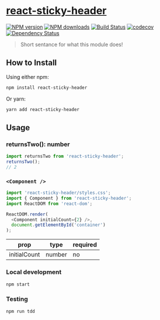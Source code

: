# [react-sticky-header](https://github.com/madou/react-sticky-header)

[![NPM version](http://img.shields.io/npm/v/react-sticky-header.svg?style=flat-square)](https://www.npmjs.com/package/react-sticky-header)
[![NPM downloads](http://img.shields.io/npm/dm/react-sticky-header.svg?style=flat-square)](https://www.npmjs.com/package/react-sticky-header)
[![Build Status](http://img.shields.io/travis/madou/react-sticky-header/master.svg?style=flat-square)](https://travis-ci.org/madou/react-sticky-header)
[![codecov](https://codecov.io/gh/madou/react-sticky-header/branch/master/graph/badge.svg)](https://codecov.io/gh/madou/react-sticky-header)
[![Dependency Status](http://img.shields.io/david/madou/react-sticky-header.svg?style=flat-square)](https://david-dm.org/madou/react-sticky-header)

> Short sentance for what this module does!

## How to Install

Using either npm:

```sh
npm install react-sticky-header
```

Or yarn:

```sh
yarn add react-sticky-header
```

## Usage

### returnsTwo(): number

```js
import returnsTwo from 'react-sticky-header';
returnsTwo();
// 2
```

### `<Component />`

```javascript
import 'react-sticky-header/styles.css';
import { Component } from 'react-sticky-header';
import ReactDOM from 'react-dom';

ReactDOM.render(
  <Component initialCount={2} />,
  document.getElementById('container')
);
```

| prop    | type    | required |
|---------|---------|----------|
| initialCount | number  | no      |

### Local development

```bash
npm start
```

### Testing

```bash
npm run tdd
```
